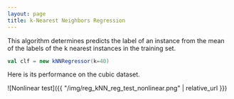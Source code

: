 ```yaml
---
layout: page
title: k-Nearest Neighbors Regression
---
```


This algorithm determines predicts the label of an instance from the mean of the labels of the k nearest instances in the training set.

```scala
val clf = new kNNRegressor(k=40)
```
Here is its performance on the cubic dataset.

![Nonlinear test]({{ "/img/reg_kNN_reg_test_nonlinear.png" | relative_url }})

